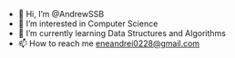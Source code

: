 - 👋 Hi, I’m @AndrewSSB
- 👀 I’m interested in Computer Science
- 🌱 I’m currently learning Data Structures and Algorithms
- 📫 How to reach me eneandrei0228@gmail.com

<!---
AndrewSSB/AndrewSSB is a ✨ special ✨ repository because its `README.md` (this file) appears on your GitHub profile.
You can click the Preview link to take a look at your changes.
--->
